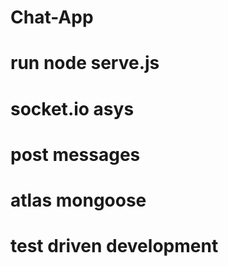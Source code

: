 # Chat-App

# run node serve.js

# socket.io asys
# post messages
# atlas mongoose
# test driven development